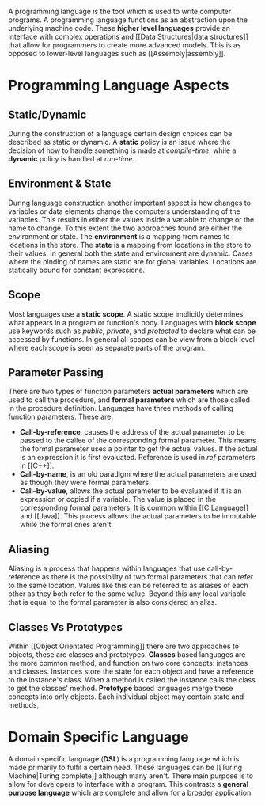 A programming language is the tool which is used to write computer programs. A programming language functions as an abstraction upon the underlying machine code. These **higher level languages** provide an interface with complex operations and [[Data Structures|data structures]] that allow for programmers to create more advanced models. This is as opposed to lower-level languages such as [[Assembly|assembly]].

# Programming Language Aspects
## Static/Dynamic
During the construction of a language certain design choices can be described as static or dynamic. A **static** policy is an issue where the decision of how to handle something is made at *compile-time*, while a **dynamic** policy is handled at *run-time*.

## Environment & State
During language construction another important aspect is how changes to variables or data elements change the computers understanding of the variables. This results in either the values inside a variable to change or the name to change. To this extent the two approaches found are either the environment or state. The **environment** is a mapping from names to locations in the store. The **state** is a mapping from locations in the store to their values. In general both the state and environment are dynamic. Cases where the binding of names are static are for global variables. Locations are statically bound for constant expressions.

## Scope
Most languages use a **static scope**. A static scope implicitly determines what appears in a program or function's body. Languages with **block scope** use keywords such as *public*, *private*, and *protected* to declare what can be accessed by functions. In general all scopes can be view from a block level where each scope is seen as separate parts of the program.

## Parameter Passing
There are two types of function parameters **actual parameters** which are used to call the procedure, and **formal parameters** which are those called in the procedure definition. Languages have three methods of calling function parameters. These are:
- **Call-by-reference**, causes the address of the actual parameter to be passed to the callee of the corresponding formal parameter. This means the formal parameter uses a pointer to get the actual values. If the actual is an expression it is first evaluated. Reference is used in *ref* parameters in [[C++]].
- **Call-by-name**, is an old paradigm where the actual parameters are used as though they were formal parameters.
- **Call-by-value**, allows the actual parameter to be evaluated if it is an expression or copied if a variable. The value is placed in the corresponding formal parameters. It is common within [[C Language]] and [[Java]]. This process allows the actual parameters to be immutable while the formal ones aren't.

## Aliasing
Aliasing is a process that happens within languages that use call-by-reference as there is the possibility of two formal parameters that can refer to the same location. Values like this can be referred to as aliases of each other as they both refer to the same value. Beyond this any local variable that is equal to the formal parameter is also considered an alias.

## Classes Vs Prototypes
Within [[Object Orientated Programming]] there are two approaches to objects, these are classes and prototypes. **Classes** based languages are the more common method, and function on two core concepts: instances and classes. Instances store the state for each object and have a reference to the instance's class. When a method is called the instance calls the class to get the classes' method. **Prototype** based languages merge these concepts into only objects. Each individual object may contain state and methods,

# Domain Specific Language
A domain specific language (**DSL**) is a programming language which is made primarily to fulfil a certain need. These languages can be [[Turing Machine|Turing complete]] although many aren't. There main purpose is to allow for developers to interface with a program. This contrasts a **general purpose language** which are complete and allow for a broader application.